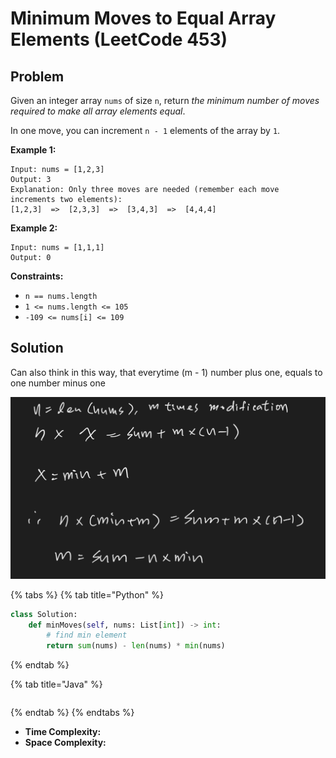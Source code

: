 # Minimum Moves to Equal Array Elements (LeetCode 453)

## Problem

Given an integer array `nums` of size `n`, return _the minimum number of moves required to make all array elements equal_.

In one move, you can increment `n - 1` elements of the array by `1`.

&#x20;

**Example 1:**

```
Input: nums = [1,2,3]
Output: 3
Explanation: Only three moves are needed (remember each move increments two elements):
[1,2,3]  =>  [2,3,3]  =>  [3,4,3]  =>  [4,4,4]
```

**Example 2:**

```
Input: nums = [1,1,1]
Output: 0
```

&#x20;

**Constraints:**

* `n == nums.length`
* `1 <= nums.length <= 105`
* `-109 <= nums[i] <= 109`



## Solution&#x20;

Can also think in this way, that everytime (m - 1) number plus one, equals to one number minus one

![](<../../.gitbook/assets/Screen Shot 2021-11-06 at 1.50.34 PM.png>)

{% tabs %}
{% tab title="Python" %}
```python
class Solution:
    def minMoves(self, nums: List[int]) -> int:
        # find min element
        return sum(nums) - len(nums) * min(nums)
```
{% endtab %}

{% tab title="Java" %}
```java
```
{% endtab %}
{% endtabs %}

* **Time Complexity:**
* **Space Complexity:**

